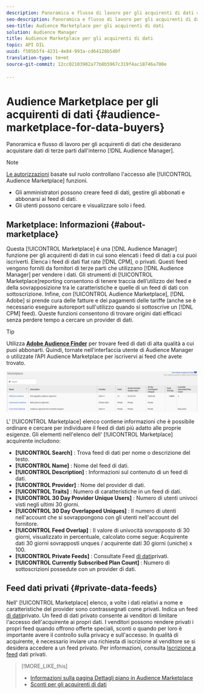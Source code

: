 ```yaml
---
description: Panoramica e flusso di lavoro per gli acquirenti di dati che desiderano acquistare dati di terze parti da Audience Manager
seo-description: Panoramica e flusso di lavoro per gli acquirenti di dati che desiderano acquistare dati di terze parti da Audience Manager
seo-title: Audience Marketplace per gli acquirenti di dati
solution: Audience Manager
title: Audience Marketplace per gli acquirenti di dati
topic: API DIL
uuid: f505b5f4-4231-4e84-993a-cd64128b540f
translation-type: tm+mt
source-git-commit: 12cc02103902a77b8b5967c319f4ac18746a700e

---
```



# Audience Marketplace per gli acquirenti di dati {#audience-marketplace-for-data-buyers}

Panoramica e flusso di lavoro per gli acquirenti di dati che desiderano acquistare dati di terze parti dall'interno [!DNL Audience Manager].

>[!NOTE]
>[Le autorizzazioni](../../../reporting/reports-dashboard.md) basate sul ruolo controllano l'accesso alle [!UICONTROL Audience Marketplace] funzioni.
>
>* Gli amministratori possono creare feed di dati, gestire gli abbonati e abbonarsi ai feed di dati.
>* Gli utenti possono cercare e visualizzare solo i feed.


## Marketplace: Informazioni {#about-marketplace}

<!-- c_marketplace_about.xml -->

Questa [!UICONTROL Marketplace] è una [!DNL Audience Manager] funzione per gli acquirenti di dati in cui sono elencati i feed di dati a cui puoi iscriverti. Elenca i feed di dati flat rate [!DNL CPM], o privati. Questi feed vengono forniti da fornitori di terze parti che utilizzano [!DNL Audience Manager] per vendere i dati. Gli strumenti di [!UICONTROL Marketplace]reporting consentono di tenere traccia dell’utilizzo dei feed e della sovrapposizione tra le caratteristiche e quelle di un feed di dati con sottoscrizione. Infine, con [!UICONTROL Audience Marketplace], [!DNL Adobe] si prende cura delle fatture e dei pagamenti delle tariffe (anche se è necessario eseguire autoreport sull'utilizzo quando si sottoscrive un [!DNL CPM] feed). Queste funzioni consentono di trovare origini dati efficaci senza perdere tempo a cercare un provider di dati.

>[!TIP]
> 
>Utilizza **[Adobe Audience Finder](https://www.adobe-audience-finder.com/)** per trovare feed di dati di alta qualità a cui puoi abbonarti. Quindi, tornate nell’interfaccia utente di Audience Manager o utilizzate l’API [](https://bank.demdex.com/portal/swagger/index.html#/Audience_Marketplace_Buyer_API) Audience Marketplace per iscrivervi ai feed che avete trovato.

![](assets/buyer_marketplace.png)

L' [!UICONTROL Marketplace] elenco contiene informazioni che è possibile ordinare e cercare per individuare il feed di dati più adatto alle proprie esigenze. Gli elementi nell'elenco dell' [!UICONTROL Marketplace] acquirente includono:

* **[!UICONTROL Search]** : Trova feed di dati per nome o descrizione del testo.
* **[!UICONTROL Name]** : Nome del feed di dati.
* **[!UICONTROL Description]** : Informazioni sul contenuto di un feed di dati.
* **[!UICONTROL Provider]** : Nome del provider di dati.
* **[!UICONTROL Traits]** : Numero di caratteristiche in un feed di dati.
* **[!UICONTROL 30 Day Provider Unique Users]** : Numero di utenti univoci visti negli ultimi 30 giorni.
* **[!UICONTROL 30 Day Overlapped Uniques]** : Il numero di utenti nell'account che si sovrappongono con gli utenti nell'account del fornitore.
* **[!UICONTROL Feed Overlap]** : Il valore di univocità sovrapposto di 30 giorni, visualizzato in percentuale, calcolato come segue: Acquirente dati 30 giorni sovrapposti unques / acquirente dati 30 giorni (uniche) x 100.
* **[!UICONTROL Private Feeds]** : Consultate Feed [di dati](../../../features/audience-marketplace/marketplace-private-feeds.md)privati.
* **[!UICONTROL Currently Subscribed Plan Count]** : Numero di sottoscrizioni possedute con un provider di dati.

## Feed dati privati {#private-data-feeds}

Nell' [!UICONTROL Marketplace] elenco, a volte i dati relativi a nome e caratteristiche del provider sono contrassegnati come privati. Indica un feed [di dati](../../../features/audience-marketplace/marketplace-private-feeds.md)privato. Un feed di dati privato consente ai venditori di limitare l'accesso dell'acquirente ai propri dati. I venditori possono rendere privati i propri feed quando offrono offerte speciali, sconti o quando per loro è importante avere il controllo sulla privacy e sull'accesso. In qualità di acquirente, è necessario inviare una richiesta di iscrizione al venditore se si desidera accedere a un feed privato. Per informazioni, consulta [Iscrizione a feed](../../../features/audience-marketplace/marketplace-data-buyers/marketplace-manage-subscriptions.md#subscript-private-data-feed) dati privati.

>[!MORE_LIKE_this]
>
>* [Informazioni sulla pagina Dettagli piano in Audience Marketplace](../../../features/audience-marketplace/marketplace-data-buyers/marketplace-manage-subscriptions.md#marketplace-buyer-details)
>* [Sconti per gli acquirenti di dati](../../../features/audience-marketplace/marketplace-data-buyers/marketplace-manage-subscriptions.md#buyer-discount)

